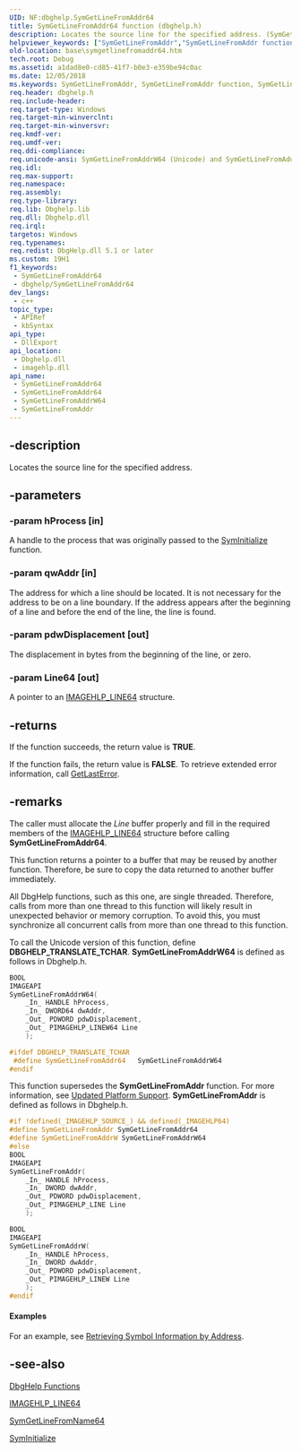 ```yaml
---
UID: NF:dbghelp.SymGetLineFromAddr64
title: SymGetLineFromAddr64 function (dbghelp.h)
description: Locates the source line for the specified address. (SymGetLineFromAddr64)
helpviewer_keywords: ["SymGetLineFromAddr","SymGetLineFromAddr function","SymGetLineFromAddr64","SymGetLineFromAddr64 function","SymGetLineFromAddrW64","_win32_symgetlinefromaddr64","base.symgetlinefromaddr64","dbghelp/SymGetLineFromAddr","dbghelp/SymGetLineFromAddr64","dbghelp/SymGetLineFromAddrW64"]
old-location: base\symgetlinefromaddr64.htm
tech.root: Debug
ms.assetid: a1dad8e0-cd85-41f7-b0e3-e359be94c0ac
ms.date: 12/05/2018
ms.keywords: SymGetLineFromAddr, SymGetLineFromAddr function, SymGetLineFromAddr64, SymGetLineFromAddr64 function, SymGetLineFromAddrW64, _win32_symgetlinefromaddr64, base.symgetlinefromaddr64, dbghelp/SymGetLineFromAddr, dbghelp/SymGetLineFromAddr64, dbghelp/SymGetLineFromAddrW64
req.header: dbghelp.h
req.include-header: 
req.target-type: Windows
req.target-min-winverclnt: 
req.target-min-winversvr: 
req.kmdf-ver: 
req.umdf-ver: 
req.ddi-compliance: 
req.unicode-ansi: SymGetLineFromAddrW64 (Unicode) and SymGetLineFromAddr64 (ANSI)
req.idl: 
req.max-support: 
req.namespace: 
req.assembly: 
req.type-library: 
req.lib: Dbghelp.lib
req.dll: Dbghelp.dll
req.irql: 
targetos: Windows
req.typenames: 
req.redist: DbgHelp.dll 5.1 or later
ms.custom: 19H1
f1_keywords:
 - SymGetLineFromAddr64
 - dbghelp/SymGetLineFromAddr64
dev_langs:
 - c++
topic_type:
 - APIRef
 - kbSyntax
api_type:
 - DllExport
api_location:
 - Dbghelp.dll
 - imagehlp.dll
api_name:
 - SymGetLineFromAddr64
 - SymGetLineFromAddr64
 - SymGetLineFromAddrW64
 - SymGetLineFromAddr
---
```


## -description

Locates the source line for the specified address.

## -parameters

### -param hProcess [in]

A handle to the process that was originally passed to the 
      <a href="/windows/desktop/api/dbghelp/nf-dbghelp-syminitialize">SymInitialize</a> function.

### -param qwAddr [in]

The address for which a line should be located. It is not necessary for the address to be on a line 
      boundary. If the address appears after the beginning of a line and before the end of the line, the line is 
      found.

### -param pdwDisplacement [out]

The displacement in bytes from the beginning of the line, or zero.

### -param Line64 [out]

A pointer to an <a href="/windows/desktop/api/dbghelp/ns-dbghelp-imagehlp_line">IMAGEHLP_LINE64</a> 
      structure.

## -returns

If the function succeeds, the return value is <b>TRUE</b>.

If the function fails, the return value is <b>FALSE</b>. To retrieve extended error 
       information, call <a href="/windows/desktop/api/errhandlingapi/nf-errhandlingapi-getlasterror">GetLastError</a>.

## -remarks

The caller must allocate the <i>Line</i> buffer properly and fill in the required members 
    of the <a href="/windows/desktop/api/dbghelp/ns-dbghelp-imagehlp_line">IMAGEHLP_LINE64</a> structure before 
    calling <b>SymGetLineFromAddr64</b>.

This function returns a pointer to a buffer that may be reused by another function. Therefore, be sure to copy 
    the data returned to another buffer immediately.

All DbgHelp functions, such as this one, are single threaded. Therefore, calls from more than one thread to 
    this function will likely result in unexpected behavior or memory corruption. To avoid this, you must synchronize 
    all concurrent calls from more than one thread to this function.

To call the Unicode version of this function, define <b>DBGHELP_TRANSLATE_TCHAR</b>. 
   <b>SymGetLineFromAddrW64</b> is defined as follows in 
   Dbghelp.h.
   


```cpp
BOOL
IMAGEAPI
SymGetLineFromAddrW64(
    _In_ HANDLE hProcess,
    _In_ DWORD64 dwAddr,
    _Out_ PDWORD pdwDisplacement,
    _Out_ PIMAGEHLP_LINEW64 Line
    );

#ifdef DBGHELP_TRANSLATE_TCHAR
 #define SymGetLineFromAddr64   SymGetLineFromAddrW64
#endif
```


This function supersedes the <b>SymGetLineFromAddr</b> function. For more information, see 
<a href="/windows/desktop/Debug/updated-platform-support">Updated Platform Support</a>. <b>SymGetLineFromAddr</b> is defined as follows in Dbghelp.h. 


```cpp
#if !defined(_IMAGEHLP_SOURCE_) && defined(_IMAGEHLP64)
#define SymGetLineFromAddr SymGetLineFromAddr64
#define SymGetLineFromAddrW SymGetLineFromAddrW64
#else
BOOL
IMAGEAPI
SymGetLineFromAddr(
    _In_ HANDLE hProcess,
    _In_ DWORD dwAddr,
    _Out_ PDWORD pdwDisplacement,
    _Out_ PIMAGEHLP_LINE Line
    );

BOOL
IMAGEAPI
SymGetLineFromAddrW(
    _In_ HANDLE hProcess,
    _In_ DWORD dwAddr,
    _Out_ PDWORD pdwDisplacement,
    _Out_ PIMAGEHLP_LINEW Line
    );
#endif
```



#### Examples

For an example, see 
     <a href="/windows/desktop/Debug/retrieving-symbol-information-by-address">Retrieving Symbol Information by Address</a>.

<div class="code"></div>

## -see-also

<a href="/windows/desktop/Debug/dbghelp-functions">DbgHelp Functions</a>



<a href="/windows/desktop/api/dbghelp/ns-dbghelp-imagehlp_line">IMAGEHLP_LINE64</a>



<a href="/windows/desktop/api/dbghelp/nf-dbghelp-symgetlinefromname">SymGetLineFromName64</a>



<a href="/windows/desktop/api/dbghelp/nf-dbghelp-syminitialize">SymInitialize</a>
